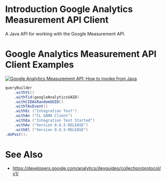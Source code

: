 # Introduction Google Analytics Measurement API Client

A Java API for working with the Google Measurement API.

# Google Analytics Measurement API Client Examples

[![Google Analytics Measurement API: How to invoke from Java](https://youtu.be/vyuY3ZLxlAQ/hqdefault.jpg)](https://youtu.be/vyuY3ZLxlAQ)

```java
queryBuilder
    .withV1()
    .withTid(googleAnalyticsUAID)
    .withCIDAsRandomUUID()
    .withTAsEvent()
    .withEc ("Integration Test")
    .withAn ("CL GAMA Client")
    .withEa ("Integration Test Started")
    .withAv ("Version 0.8.5-RELEASE")
    .withEl ("Version 0.8.5-RELEASE")
.doPost();
```

# See Also

- https://developers.google.com/analytics/devguides/collection/protocol/v1/
